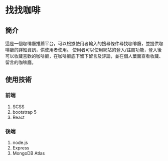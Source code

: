 # 找找咖啡

## 簡介
這是一個咖啡廳推薦平台，可以根據使用者輸入的搜尋條件尋找咖啡廳，並提供咖啡廳的詳細資訊，供使用者使用。
使用者可以使用網站的登入/註冊功能，登入後可以收藏喜歡的咖啡廳，在咖啡廳底下留下留言及評論，並在個人葉面查看收藏、留言的咖啡廳。

## 使用技術
### 前端
1. SCSS
2. bootstrap 5
3. React

### 後端
1. node.js
2. Express
3. MongoDB Atlas
